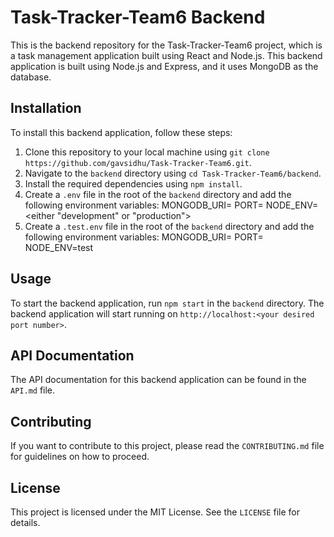 # Task-Tracker-Team6 Backend

This is the backend repository for the Task-Tracker-Team6 project, which is a task management application built using React and Node.js. This backend application is built using Node.js and Express, and it uses MongoDB as the database.

## Installation

To install this backend application, follow these steps:

1. Clone this repository to your local machine using `git clone https://github.com/gavsidhu/Task-Tracker-Team6.git`.
2. Navigate to the `backend` directory using `cd Task-Tracker-Team6/backend`.
3. Install the required dependencies using `npm install`.
4. Create a `.env` file in the root of the `backend` directory and add the following environment variables:
   MONGODB_URI=<your MongoDB URI>
   PORT=<your desired port number>
   NODE_ENV=<either "development" or "production">
5. Create a `.test.env` file in the root of the `backend` directory and add the following environment variables:
   MONGODB_URI=<your test MongoDB URI>
   PORT=<your test port number>
   NODE_ENV=test

## Usage

To start the backend application, run `npm start` in the `backend` directory. The backend application will start running on `http://localhost:<your desired port number>`.

## API Documentation

The API documentation for this backend application can be found in the `API.md` file.

## Contributing

If you want to contribute to this project, please read the `CONTRIBUTING.md` file for guidelines on how to proceed.

## License

This project is licensed under the MIT License. See the `LICENSE` file for details.
